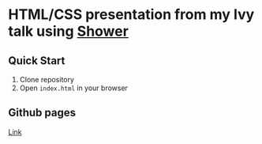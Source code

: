 # HTML/CSS presentation from my Ivy talk using [Shower](https://github.com/shower/shower/)

## Quick Start

1. Clone repository
2. Open `index.html` in your browser

## Github pages

[Link](https://ilyaryabchinski.github.io/angular-ivy-talk/)
